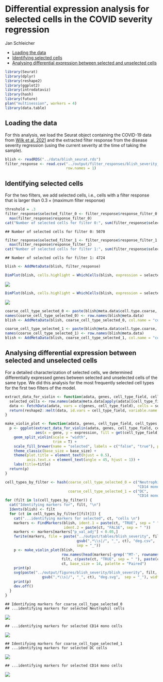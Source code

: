 Differential expression analysis for selected cells in the COVID
severity regression
================
Jan Schleicher

- <a href="#loading-the-data" id="toc-loading-the-data">Loading the
  data</a>
- <a href="#identifying-selected-cells"
  id="toc-identifying-selected-cells">Identifying selected cells</a>
- <a
  href="#analysing-differential-expression-between-selected-and-unselected-cells"
  id="toc-analysing-differential-expression-between-selected-and-unselected-cells">Analysing
  differential expression between selected and unselected cells</a>

``` r
library(Seurat)
library(dplyr)
library(reshape2)
library(ggplot2)
library(introdataviz)
library(hash)
library(future)
plan("multisession", workers = 4)
library(data.table)
```

## Loading the data

For this analysis, we load the Seurat object containing the COVID-19
data from [Wilk et al. 2021](https://doi.org/10.1084/jem.20210582) and
the extracted filter response from the disease severity regression
(using the current severity at the time of taking the sample).

``` r
blish <- readRDS("../data/blish_seurat.rds")
filter_response <- read.csv("../output/filter_responses/blish_severity_filter_response.csv",
                            row.names = 1)
```

## Identifying selected cells

For the two filters, we add selected cells, i.e., cells with a filter
response that is larger than
$0.3 \times (\text{maximum filter response})$

``` r
threshold = .3
filter_response$selected_filter_0 <- filter_response$response_filter_0 > threshold *
  max(filter_response$response_filter_0)
cat("Number of selected cells for filter 0:", sum(filter_response$selected_filter_0))
```

    ## Number of selected cells for filter 0: 5070

``` r
filter_response$selected_filter_1 <- filter_response$response_filter_1 > threshold *
  max(filter_response$response_filter_1)
cat("Number of selected cells for filter 1:", sum(filter_response$selected_filter_1))
```

    ## Number of selected cells for filter 1: 4724

``` r
blish <- AddMetaData(blish, filter_response)

DimPlot(blish, cells.highlight = WhichCells(blish, expression = selected_filter_0), reduction = "umap")
```

![](differential_expression_blish_severity_files/figure-gfm/selected_cells-1.png)<!-- -->

``` r
DimPlot(blish, cells.highlight = WhichCells(blish, expression = selected_filter_1), reduction = "umap")
```

![](differential_expression_blish_severity_files/figure-gfm/selected_cells-2.png)<!-- -->

``` r
coarse_cell_type_selected_0 <- paste(blish@meta.data$cell.type.coarse, blish@meta.data$selected_filter_0)
names(coarse_cell_type_selected_0) <- row.names(blish@meta.data)
blish <- AddMetaData(blish, coarse_cell_type_selected_0, col.name = "coarse_cell_type_selected_0")

coarse_cell_type_selected_1 <- paste(blish@meta.data$cell.type.coarse, blish@meta.data$selected_filter_1)
names(coarse_cell_type_selected_1) <- row.names(blish@meta.data)
blish <- AddMetaData(blish, coarse_cell_type_selected_1, col.name = "coarse_cell_type_selected_1")
```

## Analysing differential expression between selected and unselected cells

For a detailed characterization of selected cells, we determined
differentially expressed genes between selected and unselected cells of
the same type. We did this analysis for the most frequently selected
cell types for the first two filters of the model.

``` r
extract_data_for_violin <- function(adata, genes, cell_type_field, cell_types) {
  selected_cells <- row.names(adata@meta.data[apply(adata[[cell_type_field]], 1, function(x) x %in% cell_types),])
  data <- FetchData(adata, vars = c(genes, cell_type_field), cells = selected_cells, slot = "data")
  return(reshape2::melt(data, id.vars = cell_type_field, variable.name = "gene", value.name = "expression"))
}

make_violin_plot <- function(adata, genes, cell_type_field, cell_types, title, base_size=12, palette="Set2") {
  p <- ggplot(extract_data_for_violin(adata, genes, cell_type_field, cell_types),
              aes(x = gene, y = expression, fill = get(cell_type_field))) +
    geom_split_violin(scale = "width",
                      trim = T) +
    scale_fill_brewer(name = "selected", labels = c("false", "true"), palette = palette) +
    theme_classic(base_size = base_size) +
    theme(plot.title = element_text(hjust = 0.5),
          axis.text.x = element_text(angle = 45, hjust = 1)) +
    labs(title=title)
  return(p)
}
```

``` r
cell_types_by_filter <- hash(coarse_cell_type_selected_0 = c("Neutrophil",
                                                             "CD14 mono"),
                             coarse_cell_type_selected_1 = c("DC",
                                                             "CD14 mono"))
for (filt in ls(cell_types_by_filter)) {
  cat("Identifying markers for", filt, "\n")
  Idents(blish) <- filt
  for (ct in cell_types_by_filter[[filt]]) {
    cat("...identifying markers for selected", ct, "cells \n")
    markers <- FindMarkers(blish, ident.1 = paste(ct, "TRUE", sep = " "),
                           ident.2 = paste(ct, "FALSE", sep = " "))
    markers <- markers[markers["p_val_adj"] < 0.05,]
    fwrite(markers, file = paste("../output/tables/blish_severity", filt,
                                 gsub(",*\\s|/", "_", ct), "deg.csv",
                                 sep = "_"))
    p <- make_violin_plot(blish,
                          row.names(head(markers[-grep('^MT-', rownames(markers)),], n = 6)),
                          filt, c(paste(ct, "TRUE", sep = " "), paste(ct, "FALSE", sep = " ")),
                          ct, base_size = 14, palette = "Paired")
    print(p)
    svg(paste("../output/figures/blish_severity/blish_severity", filt,
                 gsub(",*\\s|/", "_", ct), "deg.svg",  sep = "_"), width = 4, height = 4)
    print(p)
    dev.off()
  }
}
```

    ## Identifying markers for coarse_cell_type_selected_0 
    ## ...identifying markers for selected Neutrophil cells

![](differential_expression_blish_severity_files/figure-gfm/de_analysis-1.png)<!-- -->

    ## ...identifying markers for selected CD14 mono cells

![](differential_expression_blish_severity_files/figure-gfm/de_analysis-2.png)<!-- -->

    ## Identifying markers for coarse_cell_type_selected_1 
    ## ...identifying markers for selected DC cells

![](differential_expression_blish_severity_files/figure-gfm/de_analysis-3.png)<!-- -->

    ## ...identifying markers for selected CD14 mono cells

![](differential_expression_blish_severity_files/figure-gfm/de_analysis-4.png)<!-- -->

